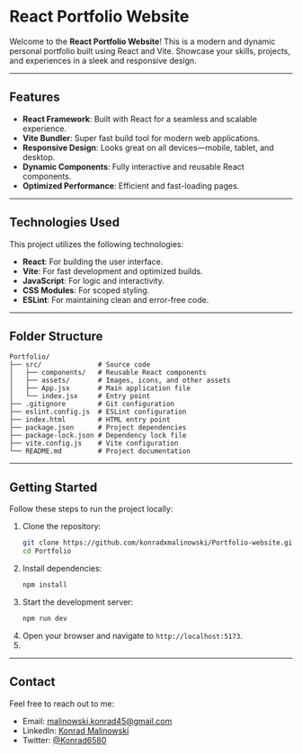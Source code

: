 # React Portfolio Website

Welcome to the **React Portfolio Website**! This is a modern and dynamic personal portfolio built using React and Vite. Showcase your skills, projects, and experiences in a sleek and responsive design.

---

## Features

- **React Framework**: Built with React for a seamless and scalable experience.
- **Vite Bundler**: Super fast build tool for modern web applications.
- **Responsive Design**: Looks great on all devices—mobile, tablet, and desktop.
- **Dynamic Components**: Fully interactive and reusable React components.
- **Optimized Performance**: Efficient and fast-loading pages.

---

##  Technologies Used

This project utilizes the following technologies:

- **React**: For building the user interface.
- **Vite**: For fast development and optimized builds.
- **JavaScript**: For logic and interactivity.
- **CSS Modules**: For scoped styling.
- **ESLint**: For maintaining clean and error-free code.

---

## Folder Structure

```
Portfolio/
├── src/              # Source code
│   ├── components/   # Reusable React components
│   ├── assets/       # Images, icons, and other assets
│   ├── App.jsx       # Main application file
│   └── index.jsx     # Entry point
├── .gitignore        # Git configuration
├── eslint.config.js  # ESLint configuration
├── index.html        # HTML entry point
├── package.json      # Project dependencies
├── package-lock.json # Dependency lock file
├── vite.config.js    # Vite configuration
└── README.md         # Project documentation
```

---

## Getting Started

Follow these steps to run the project locally:

1. Clone the repository:
   ```bash
   git clone https://github.com/konradxmalinowski/Portfolio-website.git
   cd Portfolio
   ```
2. Install dependencies:
   ```bash
   npm install
   ```
3. Start the development server:
   ```bash
   npm run dev
   ```
4. Open your browser and navigate to `http://localhost:5173`.
5. 
---

## Contact

Feel free to reach out to me:

- Email: [malinowski.konrad45@gmail.com](mailto:malinowski.konrad45@gmail.com)
- LinkedIn: [Konrad Malinowski](https://www.linkedin.com/in/konrad-malinowski-894a36323/)
- Twitter: [@Konrad6580](https://x.com/Konrad6580)
